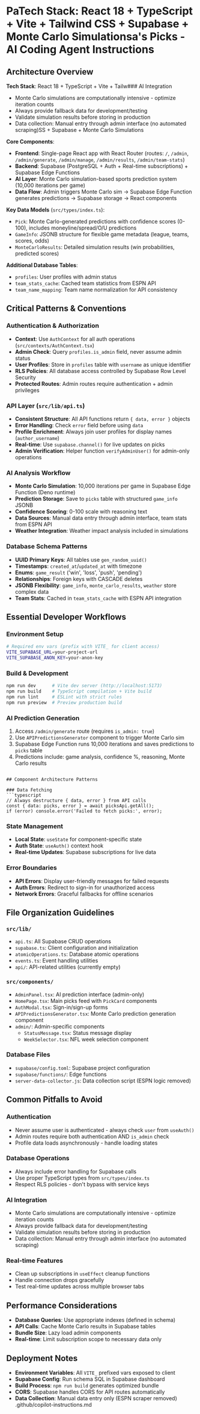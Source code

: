 # Pa**Tech Stack**: React 18 + TypeScript + Vite + Tailwind CSS + Supabase + Monte Carlo Simulationsa's Picks - AI Coding Agent Instructions

## Architecture Overview

**Tech Stack**: React 18 + TypeScript + Vite + Tailw### AI Integration
- Monte Carlo simulations are computationally intensive - optimize iteration counts
- Always provide fallback data for development/testing
- Validate simulation results before storing in production
- Data collection: Manual entry through admin interface (no automated scraping)SS + Supabase + Monte Carlo Simulations

**Core Components**:
- **Frontend**: Single-page React app with React Router (routes: `/`, `/admin`, `/admin/generate`, `/admin/manage`, `/admin/results`, `/admin/team-stats`)
- **Backend**: Supabase (PostgreSQL + Auth + Real-time subscriptions) + Supabase Edge Functions
- **AI Layer**: Monte Carlo simulation-based sports prediction system (10,000 iterations per game)
- **Data Flow**: Admin triggers Monte Carlo sim → Supabase Edge Function generates predictions → Supabase storage → React components

**Key Data Models** (`src/types/index.ts`):
- `Pick`: Monte Carlo-generated predictions with confidence scores (0-100), includes moneyline/spread/O/U predictions
- `GameInfo`: JSONB structure for flexible game metadata (league, teams, scores, odds)
- `MonteCarloResults`: Detailed simulation results (win probabilities, predicted scores)

**Additional Database Tables**:
- `profiles`: User profiles with admin status
- `team_stats_cache`: Cached team statistics from ESPN API
- `team_name_mapping`: Team name normalization for API consistency

## Critical Patterns & Conventions

### Authentication & Authorization
- **Context**: Use `AuthContext` for all auth operations (`src/contexts/AuthContext.tsx`)
- **Admin Check**: Query `profiles.is_admin` field, never assume admin status
- **User Profiles**: Store in `profiles` table with `username` as unique identifier
- **RLS Policies**: All database access controlled by Supabase Row Level Security
- **Protected Routes**: Admin routes require authentication + admin privileges

### API Layer (`src/lib/api.ts`)
- **Consistent Structure**: All API functions return `{ data, error }` objects
- **Error Handling**: Check `error` field before using `data`
- **Profile Enrichment**: Always join user profiles for display names (`author_username`)
- **Real-time**: Use `supabase.channel()` for live updates on picks
- **Admin Verification**: Helper function `verifyAdminUser()` for admin-only operations

### AI Analysis Workflow
- **Monte Carlo Simulation**: 10,000 iterations per game in Supabase Edge Function (Deno runtime)
- **Prediction Storage**: Save to `picks` table with structured `game_info` JSONB
- **Confidence Scoring**: 0-100 scale with reasoning text
- **Data Sources**: Manual data entry through admin interface, team stats from ESPN API
- **Weather Integration**: Weather impact analysis included in simulations

### Database Schema Patterns
- **UUID Primary Keys**: All tables use `gen_random_uuid()`
- **Timestamps**: `created_at`/`updated_at` with timezone
- **Enums**: `game_result` ('win', 'loss', 'push', 'pending')
- **Relationships**: Foreign keys with CASCADE deletes
- **JSONB Flexibility**: `game_info`, `monte_carlo_results`, `weather` store complex data
- **Team Stats**: Cached in `team_stats_cache` with ESPN API integration

## Essential Developer Workflows

### Environment Setup
```bash
# Required env vars (prefix with VITE_ for client access)
VITE_SUPABASE_URL=your-project-url
VITE_SUPABASE_ANON_KEY=your-anon-key
```

### Build & Development
```bash
npm run dev      # Vite dev server (http://localhost:5173)
npm run build    # TypeScript compilation + Vite build
npm run lint     # ESLint with strict rules
npm run preview  # Preview production build
```

### AI Prediction Generation
1. Access `/admin/generate` route (requires `is_admin: true`)
2. Use `APIPredictionsGenerator` component to trigger Monte Carlo sim
3. Supabase Edge Function runs 10,000 iterations and saves predictions to `picks` table
4. Predictions include: game analysis, confidence %, reasoning, Monte Carlo results


```

## Component Architecture Patterns

### Data Fetching
```typescript
// Always destructure { data, error } from API calls
const { data: picks, error } = await picksApi.getAll();
if (error) console.error('Failed to fetch picks:', error);
```

### State Management
- **Local State**: `useState` for component-specific state
- **Auth State**: `useAuth()` context hook
- **Real-time Updates**: Supabase subscriptions for live data

### Error Boundaries
- **API Errors**: Display user-friendly messages for failed requests
- **Auth Errors**: Redirect to sign-in for unauthorized access
- **Network Errors**: Graceful fallbacks for offline scenarios

## File Organization Guidelines

### `src/lib/`
- `api.ts`: All Supabase CRUD operations
- `supabase.ts`: Client configuration and initialization
- `atomicOperations.ts`: Database atomic operations
- `events.ts`: Event handling utilities
- `api/`: API-related utilities (currently empty)

### `src/components/`
- `AdminPanel.tsx`: AI prediction interface (admin-only)
- `HomePage.tsx`: Main picks feed with `PickCard` components
- `AuthModal.tsx`: Sign-in/sign-up forms
- `APIPredictionsGenerator.tsx`: Monte Carlo prediction generation component
- `admin/`: Admin-specific components
  - `StatusMessage.tsx`: Status message display
  - `WeekSelector.tsx`: NFL week selection component

### Database Files
- `supabase/config.toml`: Supabase project configuration
- `supabase/functions/`: Edge functions
- `server-data-collector.js`: Data collection script (ESPN logic removed)

## Common Pitfalls to Avoid

### Authentication
- Never assume user is authenticated - always check `user` from `useAuth()`
- Admin routes require both authentication AND `is_admin` check
- Profile data loads asynchronously - handle loading states

### Database Operations
- Always include error handling for Supabase calls
- Use proper TypeScript types from `src/types/index.ts`
- Respect RLS policies - don't bypass with service keys

### AI Integration
- Monte Carlo simulations are computationally intensive - optimize iteration counts
- Always provide fallback data for development/testing
- Validate simulation results before storing in production
- Data collection: Manual entry through admin interface (no automated scraping)

### Real-time Features
- Clean up subscriptions in `useEffect` cleanup functions
- Handle connection drops gracefully
- Test real-time updates across multiple browser tabs

## Performance Considerations

- **Database Queries**: Use appropriate indexes (defined in schema)
- **API Calls**: Cache Monte Carlo results in Supabase tables
- **Bundle Size**: Lazy load admin components
- **Real-time**: Limit subscription scope to necessary data only

## Deployment Notes

- **Environment Variables**: All `VITE_` prefixed vars exposed to client
- **Supabase Config**: Run schema SQL in Supabase dashboard
- **Build Process**: `npm run build` generates optimized bundle
- **CORS**: Supabase handles CORS for API routes automatically
- **Data Collection**: Manual data entry only (ESPN scraper removed)</content>
<parameter name="filePath">.github/copilot-instructions.md
